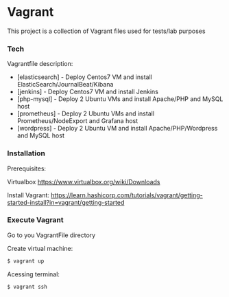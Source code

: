 # Vagrant

This project is a collection of Vagrant files used for tests/lab purposes

### Tech

Vagrantfile description:

* [elasticsearch] - Deploy Centos7 VM and install ElasticSearch/JournalBeat/Kibana
* [jenkins] - Deploy Centos7 VM and install Jenkins
* [php-mysql] - Deploy 2 Ubuntu VMs and install Apache/PHP and MySQL host
* [prometheus] - Deploy 2 Ubuntu VMs and install Prometheus/NodeExport and Grafana host
* [wordpress] - Deploy 2 Ubuntu VM and install Apache/PHP/Wordpress and MySQL host 

### Installation

Prerequisites:

Virtualbox
https://www.virtualbox.org/wiki/Downloads

Install Vagrant:
https://learn.hashicorp.com/tutorials/vagrant/getting-started-install?in=vagrant/getting-started


### Execute Vagrant

Go to you VagrantFile directory

Create virtual machine:

```sh
$ vagrant up
```

Acessing terminal:

```sh
$ vagrant ssh
```

